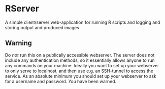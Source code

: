 RServer
=======

A simple client/server web-application for running R scripts and logging and storing output and produced images

Warning
-------
Do *not* run this on a publically accessible webserver.
The server does not include any authentication methods, so it essentially allows anyone to run any commands on your machine.
Ideally you want to set up your webserver to only serve to localhost, and then use e.g. an SSH-tunnel to access the service.
As an absolute minimum you should set up your webserver to ask for a username and password. You have been warned.
